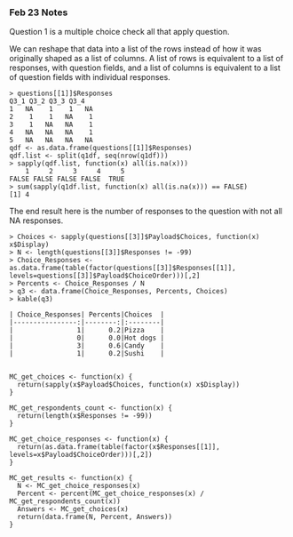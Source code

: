 ### Feb 23 Notes

Question 1 is a multiple choice check all that apply question.

We can reshape that data into a list of the rows instead of how it was originally shaped as a list of columns. A list of rows is equivalent to a list of responses, with question fields, and a list of columns is equivalent to a list of question fields with individual responses.

    > questions[[1]]$Responses
    Q3_1 Q3_2 Q3_3 Q3_4
    1   NA    1    1   NA
    2    1    1   NA    1
    3    1   NA   NA    1
    4   NA   NA   NA    1
    5   NA   NA   NA   NA
    qdf <- as.data.frame(questions[[1]]$Responses)
    qdf.list <- split(q1df, seq(nrow(q1df)))
    > sapply(qdf.list, function(x) all(is.na(x)))
        1     2     3     4     5
    FALSE FALSE FALSE FALSE  TRUE
    > sum(sapply(q1df.list, function(x) all(is.na(x))) == FALSE)
    [1] 4

The end result here is the number of responses to the question with not all NA responses.

    > Choices <- sapply(questions[[3]]$Payload$Choices, function(x) x$Display)
    > N <- length(questions[[3]]$Responses != -99)
    > Choice_Responses <- as.data.frame(table(factor(questions[[3]]$Responses[[1]], levels=questions[[3]]$Payload$ChoiceOrder)))[,2]
    > Percents <- Choice_Responses / N
    > q3 <- data.frame(Choice_Responses, Percents, Choices)
    > kable(q3)

    | Choice_Responses| Percents|Choices  |
    |----------------:|--------:|:--------|
    |                1|      0.2|Pizza    |
    |                0|      0.0|Hot dogs |
    |                3|      0.6|Candy    |
    |                1|      0.2|Sushi    |


    MC_get_choices <- function(x) {
      return(sapply(x$Payload$Choices, function(x) x$Display))
    }

    MC_get_respondents_count <- function(x) {
      return(length(x$Responses != -99))
    }

    MC_get_choice_responses <- function(x) {
      return(as.data.frame(table(factor(x$Responses[[1]], levels=x$Payload$ChoiceOrder)))[,2])
    }

    MC_get_results <- function(x) {
      N <- MC_get_choice_responses(x)
      Percent <- percent(MC_get_choice_responses(x) / MC_get_respondents_count(x))
      Answers <- MC_get_choices(x)
      return(data.frame(N, Percent, Answers))
    }
    
